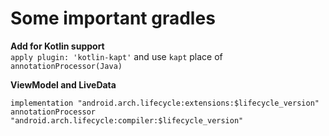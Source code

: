 # Some important gradles

**Add for Kotlin support**  
`apply plugin: 'kotlin-kapt'` and use `kapt` place of `annotationProcessor(Java)`  

**ViewModel and LiveData**  
```  
implementation "android.arch.lifecycle:extensions:$lifecycle_version"
annotationProcessor "android.arch.lifecycle:compiler:$lifecycle_version"  
```

